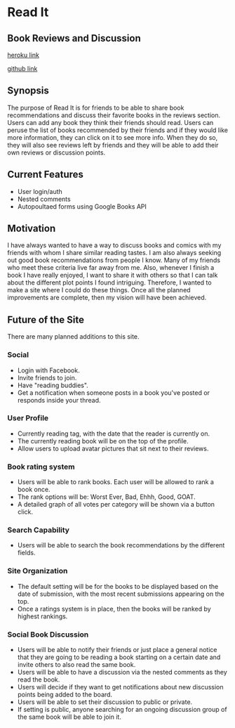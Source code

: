 # Read It #
## Book Reviews and Discussion

[heroku link](https://readittogether.herokuapp.com/)

[github link](https://github.com/nwimmer123/readit_rails)

## Synopsis ##

The purpose of Read It is for friends to be able to share book recommendations and discuss their favorite books in the reviews section.  Users can add any book they think their friends should read. Users can peruse the list of books recommended by their friends and if they would like more information, they can click on it to see more info. When they do so, they will also see reviews left by friends and they will be able to add their own reviews or discussion points.

## Current Features ##

* User login/auth
* Nested comments
* Autopoultaed forms using Google Books API

## Motivation 

I have always wanted to have a way to discuss books and comics with my friends with whom I share similar reading tastes. I am also always seeking out good book recommendations from people I know. Many of my friends who meet these criteria live far away from me. Also, whenever I finish a book I have really enjoyed, I want to share it with others so that I can talk about the different plot points I found intriguing. Therefore, I wanted to make a site where I could do these things.  Once all the planned improvements are complete, then my vision will have been achieved.

## Future of the Site ##

There are many planned additions to this site.

### Social ###
* Login with Facebook.
* Invite friends to join.
* Have "reading buddies".
* Get a notification when someone posts in a book you've posted or responds inside your thread.

### User Profile ###
* Currently reading tag, with the date that the reader is currently on.
* The currently reading book will be on the top of the profile.
* Allow users to upload avatar pictures that sit next to their reviews.

### Book rating system ###
* Users will be able to rank books. Each user will be allowed to rank a book once.
* The rank options will be:  Worst Ever, Bad, Ehhh, Good, GOAT.
* A detailed graph of all votes per category will be shown via a button click.

### Search Capability ###
* Users will be able to search the book recommendations by the different fields.

### Site Organization ###
* The default setting will be for the books to be displayed based on the date of submission, with the most recent submissions appearing on the top.
* Once a ratings system is in place, then the books will be ranked by highest rankings.

### Social Book Discussion ###
* Users will be able to notify their friends or just place a general notice that they are going to be reading a book starting on a certain date and invite others to also read the same book.
* Users will be able to have a discussion via the nested comments as they read the book.
* Users will decide if they want to get notifications about new discussion points being added to the board.
* Users will be able to set their discussion to public or private.
* If setting is public, anyone searching for an ongoing discussion group of the same book will be able to join it.



